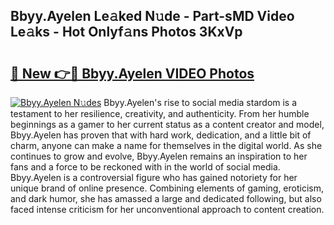 ## Bbyy.Ayelen Le𝚊ked N𝚞de - Part-sMD Video Le𝚊ks - Hot Onlyf𝚊ns Photos 3KxVp

# <h2><a href="http://ab71522.deff.icu/?id=Bbyy.Ayelen">🔗 New 👉🔴 Bbyy.Ayelen VIDEO Photos</a></h2>

[![Bbyy.Ayelen N𝚞des](https://i.imgur.com/rIISA9y.gif)](http://ab71522.deff.icu/?id=Bbyy.Ayelen)
Bbyy.Ayelen's rise to social media stardom is a testament to her resilience, creativity, and authenticity. From her humble beginnings as a gamer to her current status as a content creator and model, Bbyy.Ayelen has proven that with hard work, dedication, and a little bit of charm, anyone can make a name for themselves in the digital world. As she continues to grow and evolve, Bbyy.Ayelen remains an inspiration to her fans and a force to be reckoned with in the world of social media. Bbyy.Ayelen is a controversial figure who has gained notoriety for her unique brand of online presence. Combining elements of gaming, eroticism, and dark humor, she has amassed a large and dedicated following, but also faced intense criticism for her unconventional approach to content creation.
